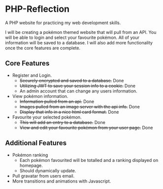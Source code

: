 # PHP-Reflection
A PHP website for practicing my web development skills.

I will be creating a pokémon themed website that will pull from an API. You will be able to login and select your favourite pokémon. All of your information will be saved to a database. I will also add more functionality once the core features are complete.

## Core Features 
* Register and Login.
  * <s>Securely encrypted and saved to a database.</s> Done
  * <s>Utilizing JWT to save your session info to a cookie.</s> Done
  * An admin account that can change any users information.
* View pokémon information.
  * <s>Information pulled from an api.</s> Done
  * <s>Images pulled from an image server with the api info.</s> Done
  * <s>Display that info in a nice html card format.</s> Done
* Favourite your selected pokémon.
  * <s>This will add an entry to a database.</s> Done
  * <s>View and edit your favourite pokémon from your user page.</s> Done
  
  
## Additional Features
* Pokémon ranking
  * Each pokémon favourited will be totalled and a ranking displayed on homepage.
  * Should dynamically update.
* Pull gravatar from users email.
* More transitions and animations with Javascript.
